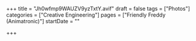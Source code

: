 +++
title = "Jh0wfmp9WAUZV9yzTxtY.avif"
draft = false
tags = ["Photos"]
categories = ["Creative Engineering"]
pages = ["Friendly Freddy (Animatronic)"]
startDate = ""

+++
